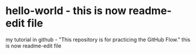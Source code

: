 # hello-world - this is now readme-edit file
my tutorial in github - "This repository is for practicing the GitHub Flow."
this is now readme-edit file
